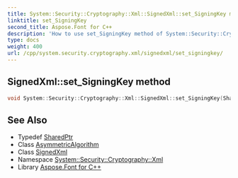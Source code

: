```yaml
---
title: System::Security::Cryptography::Xml::SignedXml::set_SigningKey method
linktitle: set_SigningKey
second_title: Aspose.Font for C++
description: 'How to use set_SigningKey method of System::Security::Cryptography::Xml::SignedXml class in C++.'
type: docs
weight: 400
url: /cpp/system.security.cryptography.xml/signedxml/set_signingkey/
---
```

## SignedXml::set_SigningKey method




```cpp
void System::Security::Cryptography::Xml::SignedXml::set_SigningKey(SharedPtr<AsymmetricAlgorithm> value)
```

## See Also

* Typedef [SharedPtr](../../../system/sharedptr/)
* Class [AsymmetricAlgorithm](../../../system.security.cryptography/asymmetricalgorithm/)
* Class [SignedXml](../)
* Namespace [System::Security::Cryptography::Xml](../../)
* Library [Aspose.Font for C++](../../../)
